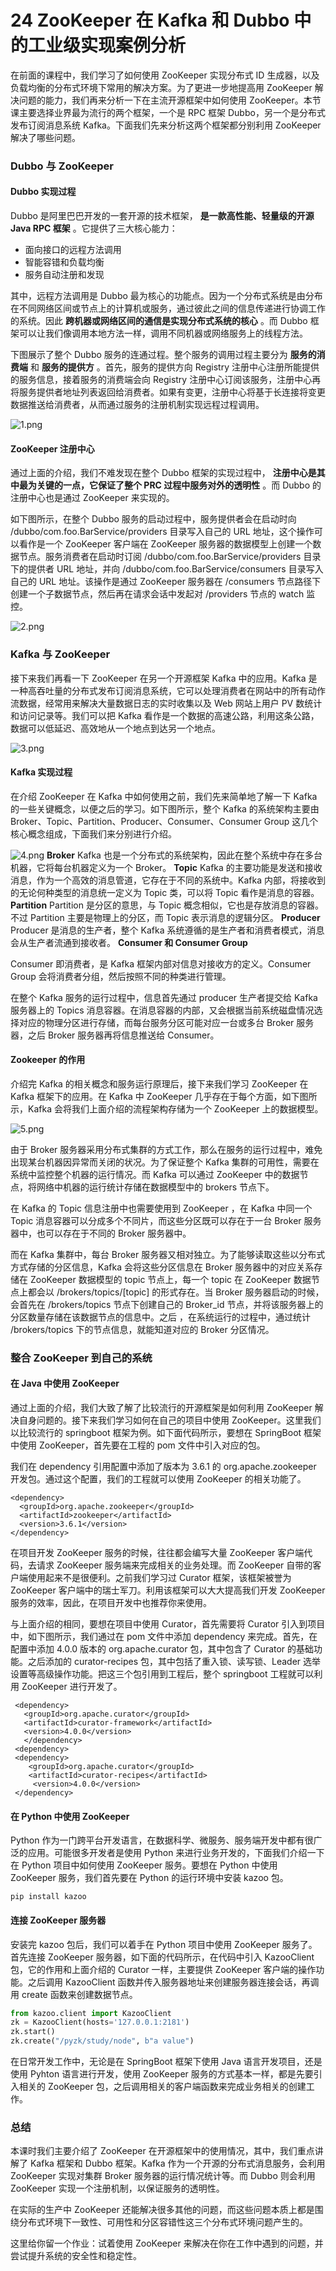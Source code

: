 # 24 ZooKeeper 在 Kafka 和 Dubbo 中的工业级实现案例分析

在前面的课程中，我们学习了如何使用 ZooKeeper 实现分布式 ID 生成器，以及负载均衡的分布式环境下常用的解决方案。为了更进一步地提高用 ZooKeeper 解决问题的能力，我们再来分析一下在主流开源框架中如何使用 ZooKeeper。本节课主要选择业界最为流行的两个框架，一个是 RPC 框架 Dubbo，另一个是分布式发布订阅消息系统 Kafka。下面我们先来分析这两个框架都分别利用 ZooKeeper 解决了哪些问题。

### Dubbo 与 ZooKeeper

#### Dubbo 实现过程

Dubbo 是阿里巴巴开发的一套开源的技术框架， **是一款高性能、轻量级的开源 Java RPC 框架** 。它提供了三大核心能力：

- 面向接口的远程方法调用
- 智能容错和负载均衡
- 服务自动注册和发现

其中，远程方法调用是 Dubbo 最为核心的功能点。因为一个分布式系统是由分布在不同网络区间或节点上的计算机或服务，通过彼此之间的信息传递进行协调工作的系统。因此 **跨机器或网络区间的通信是实现分布式系统的核心** 。而 Dubbo 框架可以让我们像调用本地方法一样，调用不同机器或网络服务上的线程方法。

下图展示了整个 Dubbo 服务的连通过程。整个服务的调用过程主要分为 **服务的消费端** 和 **服务的提供方** 。首先，服务的提供方向 Registry 注册中心注册所能提供的服务信息，接着服务的消费端会向 Registry 注册中心订阅该服务，注册中心再将服务提供者地址列表返回给消费者。如果有变更，注册中心将基于长连接将变更数据推送给消费者，从而通过服务的注册机制实现远程过程调用。

![1.png](assets/Ciqc1F8ah0qASFC-AAELMLv7sPQ672.png)

#### ZooKeeper 注册中心

通过上面的介绍，我们不难发现在整个 Dubbo 框架的实现过程中， **注册中心是其中最为关键的一点，它保证了整个 PRC 过程中服务对外的透明性** 。而 Dubbo 的注册中心也是通过 ZooKeeper 来实现的。

如下图所示，在整个 Dubbo 服务的启动过程中，服务提供者会在启动时向 /dubbo/com.foo.BarService/providers 目录写入自己的 URL 地址，这个操作可以看作是一个 ZooKeeper 客户端在 ZooKeeper 服务器的数据模型上创建一个数据节点。服务消费者在启动时订阅 /dubbo/com.foo.BarService/providers 目录下的提供者 URL 地址，并向 /dubbo/com.foo.BarService/consumers 目录写入自己的 URL 地址。该操作是通过 ZooKeeper 服务器在 /consumers 节点路径下创建一个子数据节点，然后再在请求会话中发起对 /providers 节点的 watch 监控。

![2.png](assets/Ciqc1F8ah1WAW9KEAAIW9hNPw3Y360.png)

### Kafka 与 ZooKeeper

接下来我们再看一下 ZooKeeper 在另一个开源框架 Kafka 中的应用。Kafka 是一种高吞吐量的分布式发布订阅消息系统，它可以处理消费者在网站中的所有动作流数据，经常用来解决大量数据日志的实时收集以及 Web 网站上用户 PV 数统计和访问记录等。我们可以把 Kafka 看作是一个数据的高速公路，利用这条公路，数据可以低延迟、高效地从一个地点到达另一个地点。

![3.png](assets/CgqCHl8ah16Ac117AAKJOqYuJ28381.png)

#### Kafka 实现过程

在介绍 ZooKeeper 在 Kafka 中如何使用之前，我们先来简单地了解一下 Kafka 的一些关键概念，以便之后的学习。如下图所示，整个 Kafka 的系统架构主要由 Broker、Topic、Partition、Producer、Consumer、Consumer Group 这几个核心概念组成，下面我们来分别进行介绍。

![4.png](assets/Ciqc1F8ah26APMkMAAH5xDJ2qz0508.png) **Broker** Kafka 也是一个分布式的系统架构，因此在整个系统中存在多台机器，它将每台机器定义为一个 Broker。 **Topic** Kafka 的主要功能是发送和接收消息，作为一个高效的消息管道，它存在于不同的系统中。Kafka 内部，将接收到的无论何种类型的消息统一定义为 Topic 类，可以将 Topic 看作是消息的容器。 **Partition** Partition 是分区的意思，与 Topic 概念相似，它也是存放消息的容器。不过 Partition 主要是物理上的分区，而 Topic 表示消息的逻辑分区。 **Producer** Producer 是消息的生产者，整个 Kafka 系统遵循的是生产者和消费者模式，消息会从生产者流通到接收者。 **Consumer 和 Consumer Group**

Consumer 即消费者，是 Kafka 框架内部对信息对接收方的定义。Consumer Group 会将消费者分组，然后按照不同的种类进行管理。

在整个 Kafka 服务的运行过程中，信息首先通过 producer 生产者提交给 Kafka 服务器上的 Topics 消息容器。在消息容器的内部，又会根据当前系统磁盘情况选择对应的物理分区进行存储，而每台服务分区可能对应一台或多台 Broker 服务器，之后 Broker 服务器再将信息推送给 Consumer。

#### Zookeeper 的作用

介绍完 Kafka 的相关概念和服务运行原理后，接下来我们学习 ZooKeeper 在 Kafka 框架下的应用。在 Kafka 中 ZooKeeper 几乎存在于每个方面，如下图所示，Kafka 会将我们上面介绍的流程架构存储为一个 ZooKeeper 上的数据模型。

![5.png](assets/CgqCHl8ah3iASZ2-AAEGN0oprwQ428.png)

由于 Broker 服务器采用分布式集群的方式工作，那么在服务的运行过程中，难免出现某台机器因异常而关闭的状况。为了保证整个 Kafka 集群的可用性，需要在系统中监控整个机器的运行情况。而 Kafka 可以通过 ZooKeeper 中的数据节点，将网络中机器的运行统计存储在数据模型中的 brokers 节点下。

在 Kafka 的 Topic 信息注册中也需要使用到 ZooKeeper ，在 Kafka 中同一个Topic 消息容器可以分成多个不同片，而这些分区既可以存在于一台 Broker 服务器中，也可以存在于不同的 Broker 服务器中。

而在 Kafka 集群中，每台 Broker 服务器又相对独立。为了能够读取这些以分布式方式存储的分区信息，Kafka 会将这些分区信息在 Broker 服务器中的对应关系存储在 ZooKeeper 数据模型的 topic 节点上，每一个 topic 在 ZooKeeper 数据节点上都会以 /brokers/topics/\[topic\] 的形式存在。当 Broker 服务器启动的时候，会首先在 /brokers/topics 节点下创建自己的 Broker_id 节点，并将该服务器上的分区数量存储在该数据节点的信息中。之后 ，在系统运行的过程中，通过统计 /brokers/topics 下的节点信息，就能知道对应的 Broker 分区情况。

### 整合 ZooKeeper 到自己的系统

#### 在 Java 中使用 ZooKeeper

通过上面的介绍，我们大致了解了比较流行的开源框架是如何利用 ZooKeeper 解决自身问题的。接下来我们学习如何在自己的项目中使用 ZooKeeper。这里我们以比较流行的 springboot 框架为例。如下面代码所示，要想在 SpringBoot 框架中使用 ZooKeeper，首先要在工程的 pom 文件中引入对应的包。

我们在 dependency 引用配置中添加了版本为 3.6.1 的 org.apache.zookeeper 开发包。通过这个配置，我们的工程就可以使用 ZooKeeper 的相关功能了。

```plaintext
<dependency> 
  <groupId>org.apache.zookeeper</groupId> 
  <artifactId>zookeeper</artifactId>   
  <version>3.6.1</version> 
</dependency>  
```

在项目开发 ZooKeeper 服务的时候，往往都会编写大量 ZooKeeper 客户端代码，去请求 ZooKeeper 服务端来完成相关的业务处理。而 ZooKeeper 自带的客户端使用起来不是很便利。之前我们学习过 Curator 框架，该框架被誉为 ZooKeeper 客户端中的瑞士军刀。利用该框架可以大大提高我们开发 ZooKeeper 服务的效率，因此，在项目开发中也推荐你来使用。

与上面介绍的相同，要想在项目中使用 Curator，首先需要将 Curator 引入到项目中，如下图所示，我们通过在 pom 文件中添加 dependency 来完成。首先，在配置中添加 4.0.0 版本的 org.apache.curator 包，其中包含了 Curator 的基础功能。之后添加的 curator-recipes 包，其中包括了重入锁、读写锁、Leader 选举设置等高级操作功能。把这三个包引用到工程后，整个 springboot 工程就可以利用 ZooKeeper 进行开发了。

```plaintext
 <dependency> 
   <groupId>org.apache.curator</groupId> 
   <artifactId>curator-framework</artifactId> 
   <version>4.0.0</version> 
   </dependency> 
 <dependency> 
 <dependency> 
    <groupId>org.apache.curator</groupId> 
    <artifactId>curator-recipes</artifactId> 
     <version>4.0.0</version> 
 </dependency> 
```

#### 在 Python 中使用 ZooKeeper

Python 作为一门跨平台开发语言，在数据科学、微服务、服务端开发中都有很广泛的应用。可能很多开发者是使用 Python 来进行业务开发的，下面我们介绍一下在 Python 项目中如何使用 ZooKeeper 服务。要想在 Python 中使用 ZooKeeper 服务，我们首先要在 Python 的运行环境中安装 kazoo 包。

```plaintext
pip install kazoo 
```

#### 连接 ZooKeeper 服务器

安装完 kazoo 包后，我们可以着手在 Python 项目中使用 ZooKeeper 服务了。首先连接 ZooKeeper 服务器，如下面的代码所示，在代码中引入 KazooClient 包，它的作用和上面介绍的 Curator 一样，主要提供 ZooKeeper 客户端的操作功能。之后调用 KazooClient 函数并传入服务器地址来创建服务器连接会话，再调用 create 函数来创建数据节点。

```python
from kazoo.client import KazooClient 
zk = KazooClient(hosts='127.0.0.1:2181') 
zk.start() 
zk.create("/pyzk/study/node", b"a value") 
```

在日常开发工作中，无论是在 SpringBoot 框架下使用 Java 语言开发项目，还是使用 Pyhton 语言进行开发，使用 ZooKeeper 服务的方式基本一样，都是先要引入相关的 ZooKeeper 包，之后调用相关的客户端函数来完成业务相关的创建工作。

### 总结

本课时我们主要介绍了 ZooKeeper 在开源框架中的使用情况，其中，我们重点讲解了 Kafka 框架和 Dubbo 框架。Kafka 作为一个开源的分布式消息服务，会利用 ZooKeeper 实现对集群 Broker 服务器的运行情况统计等。而 Dubbo 则会利用 ZooKeeper 实现一个注册机制，以保证服务的透明性。

在实际的生产中 ZooKeeper 还能解决很多其他的问题，而这些问题本质上都是围绕分布式环境下一致性、可用性和分区容错性这三个分布式环境问题产生的。

这里给你留一个作业：试着使用 ZooKeeper 来解决在你在工作中遇到的问题，并尝试提升系统的安全性和稳定性。
